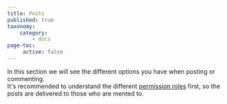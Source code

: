 ```yaml
---
title: Posts
published: true
taxonomy:
    category:
        - docs
page-toc:
     active: false
---
```

In this section we will see the different options you have when posting or commenting.  
It's recommended to understand the different [permission roles](../permissions) first, so the posts are delivered to those who are mented to.
